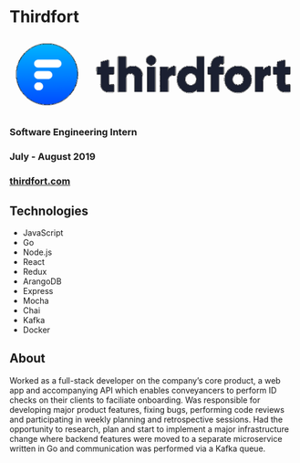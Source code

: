 # Thirdfort

![logo](/assets/images/thirdfort/logo.png)

### Software Engineering Intern

### July - August 2019

### [thirdfort.com](https://www.thirdfort.com)

## Technologies

- JavaScript
- Go
- Node.js
- React
- Redux
- ArangoDB
- Express
- Mocha
- Chai
- Kafka
- Docker

## About

Worked as a full-stack developer on the company’s core product, a web app and accompanying API which enables conveyancers to perform ID checks on their clients to faciliate onboarding. Was responsible for developing major product features, fixing bugs, performing code reviews and participating in weekly planning and retrospective sessions. Had the opportunity to research, plan and start to implement a major infrastructure change where backend features were moved to a separate microservice written in Go and communication was performed via a Kafka queue.
